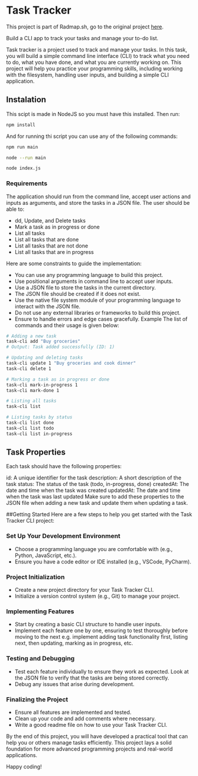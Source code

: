# Task Tracker

This project is part of Radmap.sh, go to the original project [here](https://roadmap.sh/projects/task-tracker 'Roadmap.sh Task Tracker').

Build a CLI app to track your tasks and manage your to-do list.

Task tracker is a project used to track and manage your tasks. In this task, you will build a simple command line interface (CLI) to track what you need to do, what you have done, and what you are currently working on. This project will help you practice your programming skills, including working with the filesystem, handling user inputs, and building a simple CLI application.

## Instalation

This scipt is made in NodeJS so you must have this installed. Then run:

```BASH
npm install
```

And for running thi script you can use any of the following commands:

```BASH
npm run main
```

```BASH
node --run main
```

```BASH
node index.js
```

### Requirements

The application should run from the command line, accept user actions and inputs as arguments, and store the tasks in a JSON file. The user should be able to:

-   dd, Update, and Delete tasks
-   Mark a task as in progress or done
-   List all tasks
-   List all tasks that are done
-   List all tasks that are not done
-   List all tasks that are in progress

Here are some constraints to guide the implementation:

-   You can use any programming language to build this project.
-   Use positional arguments in command line to accept user inputs.
-   Use a JSON file to store the tasks in the current directory.
-   The JSON file should be created if it does not exist.
-   Use the native file system module of your programming language to interact with the JSON file.
-   Do not use any external libraries or frameworks to build this project.
-   Ensure to handle errors and edge cases gracefully.
    Example
    The list of commands and their usage is given below:

```BASH
# Adding a new task
task-cli add "Buy groceries"
# Output: Task added successfully (ID: 1)

# Updating and deleting tasks
task-cli update 1 "Buy groceries and cook dinner"
task-cli delete 1

# Marking a task as in progress or done
task-cli mark-in-progress 1
task-cli mark-done 1

# Listing all tasks
task-cli list

# Listing tasks by status
task-cli list done
task-cli list todo
task-cli list in-progress
```

## Task Properties

Each task should have the following properties:

id: A unique identifier for the task
description: A short description of the task
status: The status of the task (todo, in-progress, done)
createdAt: The date and time when the task was created
updatedAt: The date and time when the task was last updated
Make sure to add these properties to the JSON file when adding a new task and update them when updating a task.

##Getting Started
Here are a few steps to help you get started with the Task Tracker CLI project:

### Set Up Your Development Environment

-   Choose a programming language you are comfortable with (e.g., Python, JavaScript, etc.).
-   Ensure you have a code editor or IDE installed (e.g., VSCode, PyCharm).

### Project Initialization

-   Create a new project directory for your Task Tracker CLI.
-   Initialize a version control system (e.g., Git) to manage your project.

### Implementing Features

-   Start by creating a basic CLI structure to handle user inputs.
-   Implement each feature one by one, ensuring to test thoroughly before moving to the next e.g. implement adding task functionality first, listing next, then updating, marking as in progress, etc.

### Testing and Debugging

-   Test each feature individually to ensure they work as expected. Look at the JSON file to verify that the tasks are being stored correctly.
-   Debug any issues that arise during development.

### Finalizing the Project

-   Ensure all features are implemented and tested.
-   Clean up your code and add comments where necessary.
-   Write a good readme file on how to use your Task Tracker CLI.

By the end of this project, you will have developed a practical tool that can help you or others manage tasks efficiently. This project lays a solid foundation for more advanced programming projects and real-world applications.

Happy coding!
